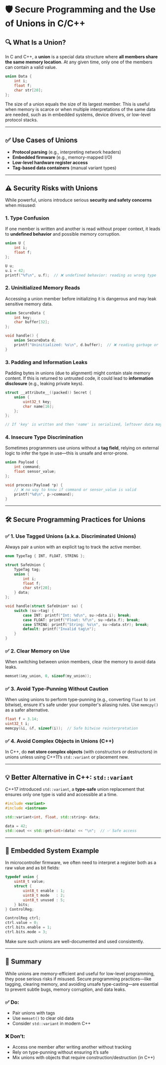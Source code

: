 

# 🛡️ Secure Programming and the Use of Unions in C/C++

## 🔍 What Is a Union?

In C and C++, a **union** is a special data structure where **all members share the same memory location**. At any given time, only one of the members can contain a valid value.

```c
union Data {
    int i;
    float f;
    char str[20];
};
```

The size of a union equals the size of its largest member. This is useful when memory is scarce or when multiple interpretations of the same data are needed, such as in embedded systems, device drivers, or low-level protocol stacks.

---

## ✅ Use Cases of Unions

* **Protocol parsing** (e.g., interpreting network headers)
* **Embedded firmware** (e.g., memory-mapped I/O)
* **Low-level hardware register access**
* **Tag-based data containers** (manual variant types)

---

## ⚠️ Security Risks with Unions

While powerful, unions introduce serious **security and safety concerns** when misused:

### 1. **Type Confusion**

If one member is written and another is read without proper context, it leads to **undefined behavior** and possible memory corruption.

```c
union U {
    int i;
    float f;
};

U u;
u.i = 42;
printf("%f\n", u.f);  // ❌ undefined behavior: reading as wrong type
```

### 2. **Uninitialized Memory Reads**

Accessing a union member before initializing it is dangerous and may leak sensitive memory data.

```c
union SecureData {
    int key;
    char buffer[32];
};

void handle() {
    union SecureData d;
    printf("Uninitialized: %s\n", d.buffer);  // ❌ reading garbage or leaked data
}
```

### 3. **Padding and Information Leaks**

Padding bytes in unions (due to alignment) might contain stale memory content. If this is returned to untrusted code, it could lead to **information disclosure** (e.g., leaking private keys).

```c
struct __attribute__((packed)) Secret {
    union {
        uint32_t key;
        char name[16];
    };
};

// If 'key' is written and then 'name' is serialized, leftover data may leak!
```

### 4. **Insecure Type Discrimination**

Sometimes programmers use unions without a **tag field**, relying on external logic to infer the type in use—this is unsafe and error-prone.

```c
union Payload {
    int command;
    float sensor_value;
};

void process(Payload *p) {
    // ❌ no way to know if command or sensor_value is valid
    printf("%d\n", p->command);
}
```

---

## 🛠️ Secure Programming Practices for Unions

### ✅ 1. Use Tagged Unions (a.k.a. Discriminated Unions)

Always pair a union with an explicit tag to track the active member.

```c
enum TypeTag { INT, FLOAT, STRING };

struct SafeUnion {
    TypeTag tag;
    union {
        int i;
        float f;
        char str[20];
    } data;
};

void handle(struct SafeUnion* su) {
    switch (su->tag) {
        case INT: printf("Int: %d\n", su->data.i); break;
        case FLOAT: printf("Float: %f\n", su->data.f); break;
        case STRING: printf("String: %s\n", su->data.str); break;
        default: printf("Invalid tag\n");
    }
}
```

### ✅ 2. Clear Memory on Use

When switching between union members, clear the memory to avoid data leaks.

```c
memset(&my_union, 0, sizeof(my_union));
```

### ✅ 3. Avoid Type-Punning Without Caution

When using unions to perform type-punning (e.g., converting `float` to `int` bitwise), ensure it's safe under your compiler's aliasing rules. Use `memcpy()` as a safer alternative.

```c
float f = 3.14;
uint32_t i;
memcpy(&i, &f, sizeof(i));  // Safe bitwise reinterpretation
```

### ✅ 4. Avoid Complex Objects in Unions (C++)

In C++, do **not store complex objects** (with constructors or destructors) in unions unless using C++11’s `std::variant` or placement new.

---

## 💡 Better Alternative in C++: `std::variant`

C++17 introduced `std::variant`, a **type-safe** union replacement that ensures only one type is valid and accessible at a time.

```cpp
#include <variant>
#include <iostream>

std::variant<int, float, std::string> data;

data = 42;
std::cout << std::get<int>(data) << "\n";  // ✅ Safe access
```

---

## 🧩 Embedded System Example

In microcontroller firmware, we often need to interpret a register both as a raw value and as bit fields:

```c
typedef union {
    uint8_t value;
    struct {
        uint8_t enable : 1;
        uint8_t mode   : 2;
        uint8_t unused : 5;
    } bits;
} ControlReg;

ControlReg ctrl;
ctrl.value = 0;
ctrl.bits.enable = 1;
ctrl.bits.mode = 3;
```

Make sure such unions are well-documented and used consistently.

---

## 🔐 Summary

While unions are memory-efficient and useful for low-level programming, they pose serious risks if misused. Secure programming practices—like tagging, clearing memory, and avoiding unsafe type-casting—are essential to prevent subtle bugs, memory corruption, and data leaks.

### ✅ Do:

* Pair unions with tags
* Use `memset()` to clear old data
* Consider `std::variant` in modern C++

### ❌ Don’t:

* Access one member after writing another without tracking
* Rely on type-punning without ensuring it’s safe
* Mix unions with objects that require construction/destruction (in C++)


